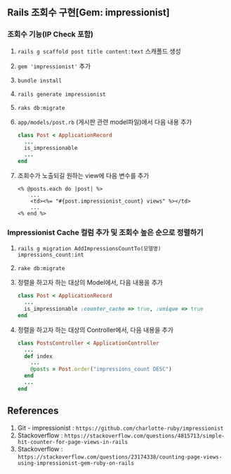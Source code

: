 ## Rails 조회수 구현[Gem: impressionist]

### 조회수 기능(IP Check 포함)

1.  `rails g scaffold post title content:text` 스캐폴드 생성

2.  `gem 'impressionist'` 추가

3.  `bundle install`

4.  `rails generate impressionist`

5.  `raks db:migrate`

6.  `app/models/post.rb` (게시판 관련 model파일)에서 다음 내용 추가

    ```ruby
    class Post < ApplicationRecord
      ...
      is_impressionable
      ...
    end
    ```

7.  조회수가 노출되길 원하는 view에 다음 변수를 추가

    ```erb
    <% @posts.each do |post| %>
        ...
        <td><%= "#{post.impressionist_count} views" %></td>
        ...
    <% end %>
    ```



###  **Impressionist Cache 컬럼 추가 및** 조회수 높은 순으로 정렬하기

1.  `rails g migration AddImpressionsCountTo(모델명) impressions_count:int`

2.  `rake db:migrate`

3.  정렬을 하고자 하는 대상의 Model에서, 다음 내용을 추가

    ```ruby
    class Post < ApplicationRecord
      ...
      is_impressionable :counter_cache => true, :unique => true
    end
    ```

4.  정렬을 하고자 하는 대상의 Controller에서, 다음 내용을 추가

    ```ruby
    class PostsController < ApplicationController
      ...
      def index
        ...
        @posts = Post.order("impressions_count DESC")
      end
      ...
    end
    ```



## References

1.  Git - impressionist : `https://github.com/charlotte-ruby/impressionist`
2.  Stackoverflow : `https://stackoverflow.com/questions/4815713/simple-hit-counter-for-page-views-in-rails`
3.  Stackoverflow : `https://stackoverflow.com/questions/23174338/counting-page-views-using-impressionist-gem-ruby-on-rails`

